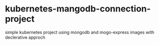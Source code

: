 # kubernetes-mangodb-connection-project
simple kubernetes project using mongodb and mogo-express images with declerative approch
